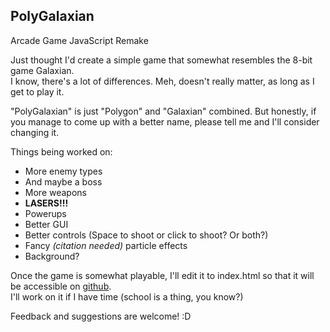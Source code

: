 ## PolyGalaxian
Arcade Game JavaScript Remake

Just thought I'd create a simple game that somewhat resembles the 8-bit game Galaxian.  
I know, there's a lot of differences. Meh, doesn't really matter, as long as I get to play it.

"PolyGalaxian" is just "Polygon" and "Galaxian" combined. But honestly, if you manage to come up with a better name, please tell me and I'll consider changing it.

Things being worked on:
* More enemy types
 * And maybe a boss
* More weapons
 * **LASERS!!!**
* Powerups
* Better GUI
* Better controls (Space to shoot or click to shoot? Or both?)
* Fancy _(citation needed)_ particle effects
* Background?

Once the game is somewhat playable, I'll edit it to index.html so that it will be accessible on [github](charcoding.github.io/PolyGalaxian).  
I'll work on it if I have time (school is a thing, you know?)

Feedback and suggestions are welcome! :D
